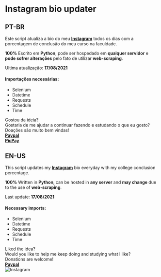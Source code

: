 # Instagram bio updater
## PT-BR

Este script atualiza a bio do meu **[Instagram](https://www.instagram.com/mts.e/)** todos os dias com a porcentagem de conclusão do meu curso na faculdade.<br>

**100%** Escrito em **Python**, pode ser hospedado em **qualquer servidor** e **pode sofrer alterações** pelo fato de utilizar **web-scraping**.<br>

Ultima atualização: **17/08/2021**<br>

#### Importações necessárias:
- Selenium<br>
- Datetime<br>
- Requests<br>
- Schedule<br>
- Time<br>

Gostou da ideia?<br>
Gostaria de me ajudar a continuar fazendo e estudando o que eu gosto?<br>
Doações são muito bem vindas!<br>
**[Paypal](https://www.paypal.com/donate?business=9JLBAMGH5985E&currency_code=BRL)**<br>**[PicPay](https://app.picpay.com/user/mts.e)**

## EN-US
This script updates my **[Instagram](https://www.instagram.com/mts.e/)** bio everyday with my college conclusion percentage.<br>

**100%** Written in **Python**, can be hosted in **any server** and **may change** due to the use of **web-scraping**.<br>

Last update: **17/08/2021**<br>

#### Necessary imports:
- Selenium<br>
- Datetime<br>
- Requests<br>
- Schedule<br>
- Time<br>

Liked the idea?<br>
Would you like to help me keep doing and studying what I like?<br>
Donations are welcome!<br>
**[Paypal](https://www.paypal.com/donate?business=9JLBAMGH5985E&currency_code=USD)**<br>
![Instagram](https://i.imgur.com/KJTMhys.jpg)
